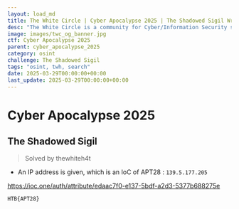 ```yaml
---
layout: load_md
title: The White Circle | Cyber Apocalypse 2025 | The Shadowed Sigil Writeup
desc: "The White Circle is a community for Cyber/Information Security students, enthusiasts and professionals. You can discuss anything related to Security, share your knowledge with others, get help when you need it and proceed further in your journey with amazing people from all over the world."
image: images/twc_og_banner.jpg
ctf: Cyber Apocalypse 2025
parent: cyber_apocalypse_2025
category: osint
challenge: The Shadowed Sigil
tags: "osint, twh, search"
date: 2025-03-29T00:00:00+00:00
last_update: 2025-03-29T00:00:00+00:00
---
```


<h1 class="heading card-title white-text">Cyber Apocalypse 2025</h1>


## The Shadowed Sigil
> Solved by thewhiteh4t


- An IP address is given, which is an IoC of APT28 : `139.5.177.205`

https://ioc.one/auth/attribute/edaac7f0-e137-5bdf-a2d3-5377b688275e


    HTB{APT28}


